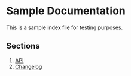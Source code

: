 # Sample Documentation

This is a sample index file for testing purposes.

## Sections

1. [API](api.rst)
2. [Changelog](changelog.md)